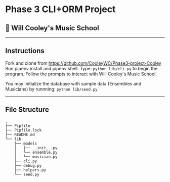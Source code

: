 # Phase 3 CLI+ORM Project

## :musical_score: Will Cooley's Music School

---

## Instructions

Fork and clone from https://github.com/CooleyWC/Phase3-project-Cooley
Run pipenv install and pipenv shell.
Type: `python lib/cli.py` to begin the program.
Follow the prompts to interact with Will Cooley's Music School.

You may initialize the database with sample data (Ensembles and Musicians) by runnning: `python lib/seed.py`

---

## File Structure

```console
.
├── Pipfile
├── Pipfile.lock
├── README.md
└── lib
    ├── models
    │   ├── __init__.py
    │   └── ensemble.py
    │   └── musician.py
    ├── cli.py
    ├── debug.py
    ├── helpers.py
    └── seed.py
```
